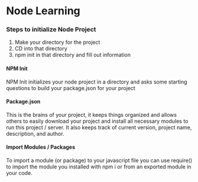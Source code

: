 # Node Learning

### Steps to initialize Node Project

1. Make your directory for the project
2. CD into that directory
3. npm init in that directory and fill out information

#### NPM Init

NPM Init initializes your node project in a directory and asks some starting questions to build your package.json for your project

#### Package.json

This is the brains of your project, it keeps things organized and allows others to easily download your project and install all necessary modules to run this project / server. It also keeps track of current version, project name, description, and author.

#### Import Modules / Packages

To import a module (or package) to your javascript file you can use require() to import the module you installed with npm i or from an exported module in your code. 
